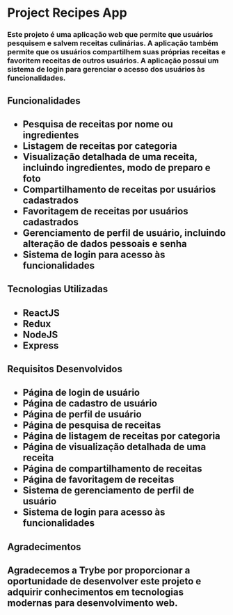 <h1>Project Recipes App
<h3>
Este projeto é uma aplicação web que permite que usuários pesquisem e salvem receitas culinárias. A aplicação também permite que os usuários compartilhem suas próprias receitas e favoritem receitas de outros usuários. A aplicação possui um sistema de login para gerenciar o acesso dos usuários às funcionalidades.

<h2>Funcionalidades<h2>

- Pesquisa de receitas por nome ou ingredientes
- Listagem de receitas por categoria
- Visualização detalhada de uma receita, incluindo ingredientes, modo de preparo e foto
- Compartilhamento de receitas por usuários cadastrados
- Favoritagem de receitas por usuários cadastrados
- Gerenciamento de perfil de usuário, incluindo alteração de dados pessoais e senha
- Sistema de login para acesso às funcionalidades

<h2>Tecnologias Utilizadas<h2>

- ReactJS
- Redux
- NodeJS
- Express

<h2>Requisitos Desenvolvidos<h2>

 - Página de login de usuário
 - Página de cadastro de usuário
 - Página de perfil de usuário
 - Página de pesquisa de receitas
 - Página de listagem de receitas por categoria
 - Página de visualização detalhada de uma receita
 - Página de compartilhamento de receitas
 - Página de favoritagem de receitas
 - Sistema de gerenciamento de perfil de usuário
 - Sistema de login para acesso às funcionalidades
 
<h2>Agradecimentos<h2>
Agradecemos a Trybe por proporcionar a oportunidade de desenvolver este projeto e adquirir conhecimentos em tecnologias modernas para desenvolvimento web.
